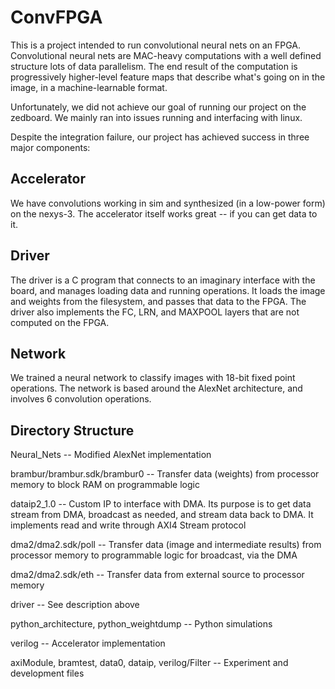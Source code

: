 # ConvFPGA
This is a project intended to run convolutional neural nets on an FPGA.
Convolutional neural nets are MAC-heavy computations with a well defined structure lots of data parallelism. The end result of the computation is progressively higher-level feature maps that describe what's going on in the image, in a machine-learnable format.

Unfortunately, we did not achieve our goal of running our project on the zedboard. We mainly ran into issues running and interfacing with linux.

Despite the integration failure, our project has achieved success in three major components:

## Accelerator
We have convolutions working in sim and synthesized (in a low-power form) on the nexys-3. The accelerator itself works great -- if you can get data to it.

## Driver
The driver is a C program that connects to an imaginary interface with the board, and manages loading data and running operations. It loads the image and weights from the filesystem, and passes that data to the FPGA. The driver also implements the FC, LRN, and MAXPOOL layers that are not computed on the FPGA.

## Network
We trained a neural network to classify images with 18-bit fixed point operations. The network is based around the AlexNet architecture, and involves 6 convolution operations.

## Directory Structure

Neural_Nets -- Modified AlexNet implementation

brambur/brambur.sdk/brambur0 -- Transfer data (weights) from processor memory to block RAM on programmable logic

dataip2_1.0 -- Custom IP to interface with DMA. Its purpose is to get data stream from DMA, broadcast as needed, and stream data back to DMA. It implements read and write through AXI4 Stream protocol

dma2/dma2.sdk/poll -- Transfer data (image and intermediate results) from processor memory to programmable logic for broadcast, via the DMA

dma2/dma2.sdk/eth -- Transfer data from external source to processor memory

driver -- See description above

python_architecture, python_weightdump -- Python simulations

verilog -- Accelerator implementation

axiModule, bramtest, data0, dataip, verilog/Filter -- Experiment and development files
